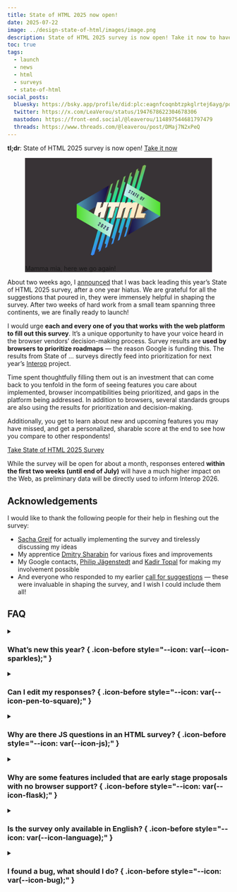 ```yaml
---
title: State of HTML 2025 now open!
date: 2025-07-22
image: ../design-state-of-html/images/image.png
description: State of HTML 2025 survey is now open! Take it now to have your voice heard and influence browsers' and standards groups' roadmaps!
toc: true
tags:
  - launch
  - news
  - html
  - surveys
  - state-of-html
social_posts:
  bluesky: https://bsky.app/profile/did:plc:eagnfcoqnbtzpkglrtej6ayg/post/3luksmuu6m22y
  twitter: https://x.com/LeaVerou/status/1947678622304678306
  mastodon: https://front-end.social/@leaverou/114897544681797479
  threads: https://www.threads.com/@leaverou/post/DMaj7N2xPeQ
---
```


<div class=nutshell>

**tl;dr**: State of HTML 2025 survey is now open!
<a href="https://survey.devographics.com/en-US/survey/state-of-html/2025/?source=leaverou" class="cta" target="_blank" style="--icon: var(--icon-ballot-check);">Take it now</a>
</div>

<figure class="no-padding" style="background: #383336">
<img src="../design-state-of-html/images/image.png" alt="State of HTML 2025">
<figcaption>
Mamma mia, here we go again!
</figcaption>
</figure>

About two weeks ago, I [announced](../design-state-of-html/) that I was back leading this year’s State of HTML 2025 survey, after a one year hiatus.
We are grateful for all the suggestions that poured in, they were immensely helpful in shaping the survey.
After two weeks of hard work from a small team spanning three continents, we are finally ready to launch!

I would urge **each and every one of you that works with the web platform to fill out this survey**.
It’s a unique opportunity to have your voice heard in the browser vendors’ decision-making process.
Survey results are **used by browsers to prioritize roadmaps** — the reason Google is funding this.
The results from State of … surveys directly feed into prioritization for next year’s [Interop](https://web.dev/blog/interop-2025) project.

Time spent thoughtfully filling them out is an investment that can come back to you tenfold
in the form of seeing features you care about implemented, browser incompatibilities being prioritized, and gaps in the platform being addressed.
In addition to browsers, several standards groups are also using the results for prioritization and decision-making.

Additionally, you get to learn about new and upcoming features you may have missed,
and get a personalized, sharable score at the end to see how you compare to other respondents!

<a href="https://survey.devographics.com/en-US/survey/state-of-html/2025/?source=leaverou" class="cta large" target="_blank" style="--icon: var(--icon-ballot-check);">Take State of HTML 2025 Survey</a>

<div class="info">

While the survey will be open for about a month,
responses entered **within the first two weeks (until end of July)** will have a much higher impact on the Web,
as preliminary data will be directly used to inform Interop 2026.

</div>

## Acknowledgements

I would like to thank the following people for their help in fleshing out the survey:

- [Sacha Greif](https://sachagreif.com/) for actually implementing the survey and tirelessly discussing my ideas
- My apprentice [Dmitry Sharabin](https://d12n.me/) for various fixes and improvements
- My Google contacts, [Philip Jägenstedt](https://foolip.org/) and [Kadir Topal](https://bsky.app/profile/atopal.bsky.social) for making my involvement possible
- And everyone who responded to my earlier [call for suggestions](../design-state-of-html/) — these were invaluable in shaping the survey, and I wish I could include them all!

## FAQ

<details>
<summary>

### What’s new this year? { .icon-before style="--icon: var(--icon-sparkles);" }
</summary>

We spent a lot of time thinking about which features we are asking about and why.
As a result, we **added 35 new features, and removed 18 existing ones** to make room.
This is probably one of the hardest parts of the process, as we had to make some tough decisions.

We are also using the Web Components section to pilot a new format for pain points questions,
consisting of a multiple choice question with common pain points,
followed by the usual free form text list:

<figure class="center" style="max-width: 40em">
<img src="images/cpps.png" alt="Screenshot showing the new pain points question format">
</figure>

While this increases the number of questions,
we are hoping it will _reduce_ survey fatigue by allowing participants to skip the freeform question more frequently (or spend less time on it) if most of their pain points have already been covered by the multiple choice question.

Last but not least, we introduced browser support icons for each feature, per popular request:

![](images/baseline-icons.png)

</details>
<details>
<summary>

### Can I edit my responses? { .icon-before style="--icon: var(--icon-pen-to-square);" }
</summary>

**Absolutely!** Do not worry about filling it out perfectly in one go.
If you create an account, you can edit your responses for the whole period the survey is open, and even fill it out across multiple devices,
e.g. start on your phone, then fill out some on your desktop, etc.
Even if you’re filling it out anonymously, you can still edit responses on your device for some time,
so you can have it open in a browser tab and revisit it periodically.

</details>

<details>
<summary>

### Why are there JS questions in an HTML survey? { .icon-before style="--icon: var(--icon-js);" }
</summary>

This question comes up a lot every year.

For the same reason there are JS APIs in the [HTML standard](https://html.spec.whatwg.org/):
many JS APIs are intrinsically related to HTML.
We mainly included JS APIs that are in some way related to HTML, such as:
- APIs used to manipulate HTML dynamically (DOM, interactivity, etc.)
- Web Components APIs, used to create custom HTML elements
- PWA features, including APIs used to access underlying system capabilities (OS capabilities, device capabilities, etc.)

The only two exceptions to this are two `Intl` APIs,
which were mainly included because we wanted to get participants thinking about any localization/internationalization pain points they may have.

**However, if you don’t write any JS, we absolutely still want to hear from you!**
In fact, I would encourage you **even more strongly** to fill out the survey,
as people who don't write JS are very underrepresented in these surveys.
**All questions are optional**, so you can just skip any JS-related questions.

There is also a question at the end, where you can select that you only write HTML/CSS:

![Question about HTML/CSS and JS balance](../../2023/state-of-html-2023/images/html-js-balance.png)

</details>

<details>
<summary>

### Why are some features included that are early stage proposals with no browser support? { .icon-before style="--icon: var(--icon-flask);" }
</summary>

While proposals with no browser support are not good candidates for immediate prioritization by browsers,
their [context chips](../2024/context-chips/) give browser vendors and standards groups invaluable insight into what matters to developers,
which _also_ drives prioritization decisions.

However, we heard you loud and clear: when mature and early stage features are mixed together, you felt bait-and-switched.
So this year, we are including icons to summarize browser support of each feature we ask about:

![](images/baseline-icons.png)

We are hoping this will also help prevent cases where participants confuse a new feature they have never heard of, with a more established feature they are familiar with.

</details>

<details>
<summary>

### Is the survey only available in English? { .icon-before style="--icon: var(--icon-language);" }
</summary>

Absolutely not! Localization has been an integral part of these surveys since the beginning.
Fun fact: None of the people working on these surveys is a native English speaker.

<figure class="center">

<a href="images/languages-2024.png" target="_blank" style="display: flex; justify-content: center;">
<img src="images/languages-2024.png" alt="Screenshot showing dozens of languages and their contributors" style="height: 15em">
</a>

<figcaption>

[State of HTML 2024](https://survey.devographics.com/en-US/survey/state-of-html/2024) had translations for 31 languages.
</figcaption>
</figure>

However, since translations are a community effort, they are not necessarily complete, especially in the beginning.
If you are a native speaker of a language that is not yet complete, please consider [helping out](https://github.com/Devographics/locale-en-US#readme)!

</details>

<details>
<summary>

### I found a bug, what should I do? { .icon-before style="--icon: var(--icon-bug);" }
</summary>

Please file an issue so we can fix it!

- [File content issue](https://github.com/Devographics/surveys/issues/new){ .icon-after style="--icon: var(--icon-arrow-up-right-from-square);" }
- [File technical issue](https://github.com/Devographics/Monorepo/issues/new){ .icon-after style="--icon: var(--icon-arrow-up-right-from-square);" }

</details>
